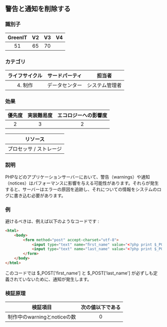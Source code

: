 ## 警告と通知を削除する

### 識別子

| GreenIT |  V2  |  V3  |  V4  |
|:-------:|:----:|:----:|:----:|
|   51   |  65 | 70  |      |

### カテゴリ

| ライフサイクル |  サードパーティ  |  担当者  |
|:---------:|:----:|:----:|
| 4. 制作 | データセンター | システム管理者 |

### 効果

| 優先度 |      実装難易度       |  エコロジーへの影響度    |
|:-------------------:|:-------------------------:|:---------------------:|
| 2 | 3 | 2 |

|リソース                                      |
|:----------------------------------------------------------:|
| プロセッサ  / ストレージ   |

### 説明

PHPなどのアプリケーションサーバーにおいて、警告（warnings）や通知（notices）はパフォーマンスに影響を与える可能性があります。それらが発生すると、サーバーはエラーの原因を追跡し、それについての情報をシステムのログに書き込む必要があります。

### 例

避けるべきは、例えば以下のようなコードです :
```html
<html>
    <body>
        <form method="post" accept-charset="utf-8">
            <input type="text" name="ﬁrst_name" value="<?php print $_POST['ﬁrst_name'] ?>" placeholder="">
            <input type="text" name="last_name" value="<?php print $_POST['last_name'] ?>" placeholder="">
        </form>
    </body>
</html>
```
このコードでは $_POST['ﬁrst_name'] と $_POST['last_name'] が必ずしも定義されていないために、通知が発生します。


### 検証原理

| 検証項目     | 次の値以下である   |  
|-------------------|:-------------------------:|
| 制作中のwarningとnoticeの数 | 0  |
